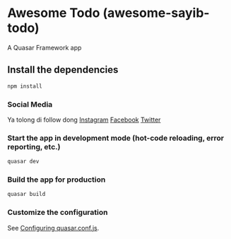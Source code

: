 # Awesome Todo (awesome-sayib-todo)

A Quasar Framework app

## Install the dependencies
```bash
npm install
```

### Social Media
Ya tolong di follow dong
[Instagram](https://www.instagram.com/sybrzq)
[Facebook](https://www.facebook.com/MSayibR)
[Twitter](https://www.twitter.com/MSayibRoziq)

### Start the app in development mode (hot-code reloading, error reporting, etc.)
```bash
quasar dev
```


### Build the app for production
```bash
quasar build
```

### Customize the configuration
See [Configuring quasar.conf.js](https://quasar.dev/quasar-cli/quasar-conf-js).
